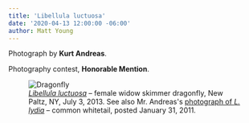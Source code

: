 ```yaml
---
title: 'Libellula luctuosa'
date: '2020-04-13 12:00:00 -06:00'
author: Matt Young
---
```

Photograph by **Kurt Andreas**.

Photography contest, **Honorable Mention**.

<figure>
<img src="{{ site.baseurl }}/uploads/2020/Andreas.Libellula_luctuosa.jpg" alt="Dragonfly"/>
<figcaption><a href="http://bugguide.net/node/view/586"><i>Libellula luctuosa</i></a> &ndash; female widow skimmer dragonfly, New Paltz, NY, July 3, 2013. See also Mr. Andreas's <a href="https://pandasthumb.org/archives/2011/01/libellula-lydia.html">photograph of <i>L. lydia</i></a> &ndash; common whitetail, posted January 31, 2011.
</figcaption>
</figure>

